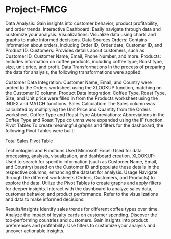 # Project-FMCG
Data Analysis: Gain insights into customer behavior, product profitability, and order trends.
Interactive Dashboard: Easily navigate through data and customize your analysis.
Visualizations: Visualize data using charts and graphs to make informed decisions.
Data Sources
Orders: Contains information about orders, including Order ID, Order date, Customer ID, and Product ID.
Customers: Provides details about customers, such as Customer ID, Customer Name, Email, Phone Number, and more.
Products: Includes information on coffee products, including coffee type, Roast type, size, unit price, and profit.
Data Transformations
In the process of preparing the data for analysis, the following transformations were applied:

Customer Data Integration: Customer Name, Email, and Country were added to the Orders worksheet using the XLOOKUP function, matching on the Customer ID column.
Product Data Integration: Coffee Type, Roast Type, Size, and Unit price were filled in from the Products worksheet using the INDEX and MATCH functions.
Sales Calculation: The Sales column was calculated by multiplying the Unit Price and Quantity from the Orders worksheet.
Coffee Type and Roast Type Abbreviations: Abbreviations in the Coffee Type and Roast Type columns were expanded using the IF function.
Pivot Tables
To create meaningful graphs and filters for the dashboard, the following Pivot Tables were built:

Total Sales Pivot Table

Technologies and Functions Used
Microsoft Excel: Used for data processing, analysis, visualization, and dashboard creation.
XLOOKUP: Used to search for specific information (such as Customer Name, Email, and Country) based on the Customer ID and populate these details in the respective columns, enhancing the dataset for analysis.
Usage
Navigate through the different worksheets (Orders, Customers, and Products) to explore the data. Utilize the Pivot Tables to create graphs and apply filters for deeper insights. Interact with the dashboard to analyze sales data, customer behavior, and product performance. Refer to the visualizations and data to make informed decisions.

Results/Insights
Identify sales trends for different coffee types over time.
Analyze the impact of loyalty cards on customer spending.
Discover the top-performing countries and customers.
Gain insights into product preferences and profitability.
Use filters to customize your analysis and uncover actionable insights.
